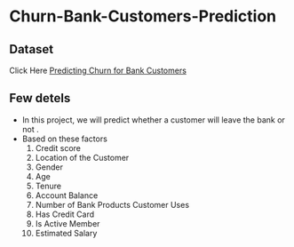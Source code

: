 # Churn-Bank-Customers-Prediction

## Dataset 
Click Here [Predicting Churn for Bank Customers](https://www.kaggle.com/adammaus/predicting-churn-for-bank-customers)

## Few detels 
- In this project, we will predict whether a customer will leave the bank or not .
- Based on these factors
    1. Credit score
    2. Location of the Customer
    3. Gender
    4. Age
    5. Tenure
    6. Account Balance
    7. Number of Bank Products Customer Uses
    8. Has Credit Card
    9. Is Active Member
    10. Estimated Salary

